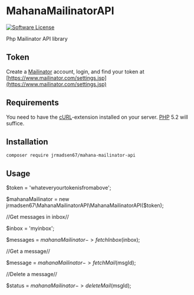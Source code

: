 # MahanaMailinatorAPI

[![Software License](https://img.shields.io/badge/license-MIT-brightgreen.svg?style=flat-square)](https://github.com/brnlbs/mailinator/blob/master/LICENSE)

Php Mailinator API library

## Token
Create a [Mailinator](http://www.mailinator.com) account, login, and find your token at [https://www.mailinator.com/settings.jsp](https://www.mailinator.com/settings.jsp)

## Requirements
You need to have the [cURL](http://php.net/manual/en/book.curl.php)-extension installed on your server. [PHP](http://www.php.net) 5.2 will suffice.

## Installation
`composer require jrmadsen67/mahana-mailinator-api`

## Usage
$token = 'whateveryourtokenisfromabove';

$mahanaMailinator = new jrmadsen67\MahanaMailinatorAPI\MahanaMailinatorAPI($token);

//Get messages in inbox//

$inbox = 'myinbox';

$messages = $mahanaMailinator->fetchInbox($inbox);

//Get a message//

$message = $mahanaMailinator->fetchMail($msgId);

//Delete a message//

$status = $mahanaMailinator->deleteMail($msgId);
